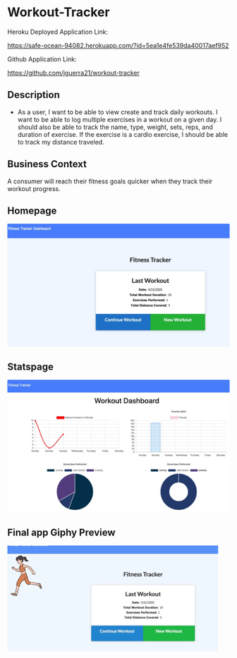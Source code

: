 # Workout-Tracker

Heroku Deployed Application Link: 

https://safe-ocean-94082.herokuapp.com/?id=5ea1e4fe539da40017aef952

Github Application Link:

https://github.com/jguerra21/workout-tracker

## Description

* As a user, I want to be able to view create and track daily workouts. I want to be able to log multiple exercises in a workout on a given day. I should also be able to track the name, type, weight, sets, reps, and duration of exercise. If the exercise is a cardio exercise, I should be able to track my distance traveled.

## Business Context

A consumer will reach their fitness goals quicker when they track their workout progress.

## Homepage

![](/images/screenshot1.jpeg)

## Statspage

![](/images/screenshot5.jpeg)

## Final app Giphy Preview

![](/images/giphy.gif)
